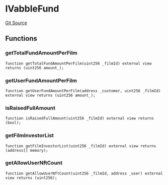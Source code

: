 # IVabbleFund
[Git Source](https://github.com/Mill1995/VABDAO/blob/49910eda11ba2d3203435fe324821be24d291140/contracts/interfaces/IVabbleFund.sol)


## Functions
### getTotalFundAmountPerFilm


```solidity
function getTotalFundAmountPerFilm(uint256 _filmId) external view returns (uint256 amount_);
```

### getUserFundAmountPerFilm


```solidity
function getUserFundAmountPerFilm(address _customer, uint256 _filmId) external view returns (uint256 amount_);
```

### isRaisedFullAmount


```solidity
function isRaisedFullAmount(uint256 _filmId) external view returns (bool);
```

### getFilmInvestorList


```solidity
function getFilmInvestorList(uint256 _filmId) external view returns (address[] memory);
```

### getAllowUserNftCount


```solidity
function getAllowUserNftCount(uint256 _filmId, address _user) external view returns (uint256);
```

